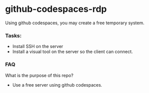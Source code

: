 # github-codespaces-rdp
Using github codespaces, you may create a free temporary system.


### Tasks:
- Install SSH on the server
- Install a visual tool on the server so the client can connect.


### FAQ

What is the purpose of this repo?
- Use a free server using github codespaces.
